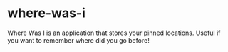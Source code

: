 # where-was-i
Where Was I is an application that stores your pinned locations. Useful if you want to remember where did you go before!
